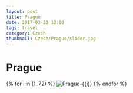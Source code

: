 ```yaml
---
layout: post
title: Prague
date: 2017-03-23 12:00
tags: travel
category: Czech
thumbnail: Czech/Prague/slider.jpg
---
```


# Prague

{% for i in (1..72) %}
![Prague-{{i}}](/assets/img/travel/Czech/Prague/Prague-{{i}}.JPG)
{% endfor %}
